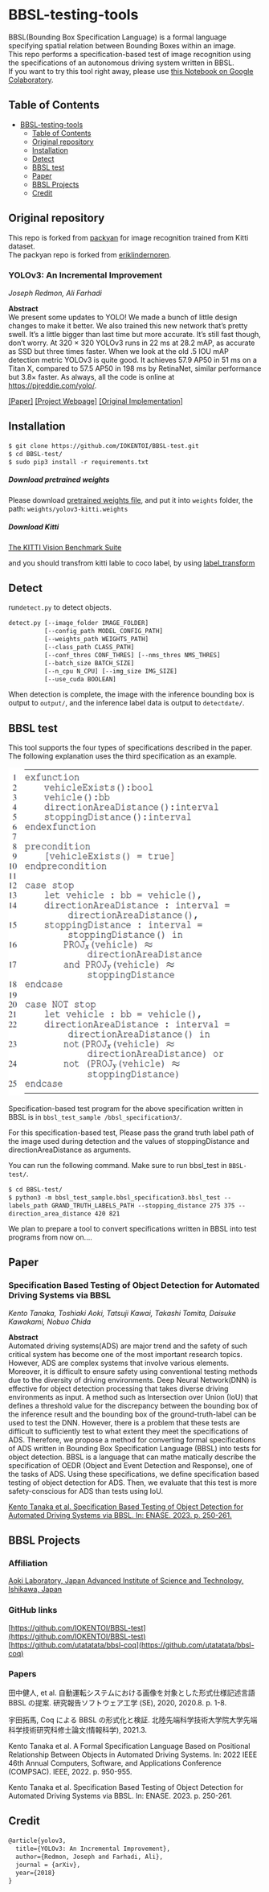 # BBSL-testing-tools
BBSL(Bounding Box Specification Language) is a formal language specifying spatial relation between Bounding Boxes within an image.<br>
This repo performs a specification-based test of image recognition using the specifications of an autonomous driving system written in BBSL.<br>
If you want to try this tool right away, please use [this Notebook on Google Colaboratory](https://colab.research.google.com/drive/1gmMV2YdmlElOjn9Ud4lRGZ1QOs3QoRth?usp=sharing).

## Table of Contents
- [BBSL-testing-tools](#bbsl-testing-tools)
  * [Table of Contents](#table-of-contents)
  * [Original repository](#original-repository)
  * [Installation](#installation)
  * [Detect](#detect)
  * [BBSL test](#bbsl-test)
  * [Paper](#paper)
  * [BBSL Projects](#bbsl-projects)
  * [Credit](#credit)


## Original repository
This repo is forked from [packyan](https://github.com/packyan/PyTorch-YOLOv3-kitti) for image recognition trained from Kitti dataset.<br>
The packyan repo is forked from [eriklindernoren](https://github.com/eriklindernoren/PyTorch-YOLOv3).

### YOLOv3: An Incremental Improvement
_Joseph Redmon, Ali Farhadi_ <br>

**Abstract** <br>
We present some updates to YOLO! We made a bunch
of little design changes to make it better. We also trained
this new network that’s pretty swell. It’s a little bigger than
last time but more accurate. It’s still fast though, don’t
worry. At 320 × 320 YOLOv3 runs in 22 ms at 28.2 mAP,
as accurate as SSD but three times faster. When we look
at the old .5 IOU mAP detection metric YOLOv3 is quite
good. It achieves 57.9 AP50 in 51 ms on a Titan X, compared
to 57.5 AP50 in 198 ms by RetinaNet, similar performance
but 3.8× faster. As always, all the code is online at
https://pjreddie.com/yolo/.

[[Paper]](https://pjreddie.com/media/files/papers/YOLOv3.pdf) [[Project Webpage]](https://pjreddie.com/darknet/yolo/) [[Original Implementation]](https://github.com/pjreddie/darknet)

## Installation
    $ git clone https://github.com/IOKENTOI/BBSL-test.git
    $ cd BBSL-test/
    $ sudo pip3 install -r requirements.txt


##### Download pretrained weights

 Please download [pretrained weights file](https://drive.google.com/file/d/1BRJDDCMRXdQdQs6-x-3PmlzcEuT9wxJV/view?usp=sharing), and put it into `weights` folder, the path:
`weights/yolov3-kitti.weights`

##### Download Kitti 

[The KITTI Vision Benchmark Suite](http://www.cvlibs.net/datasets/kitti/eval_object.php)

and you should transfrom kitti lable to coco label, by using [label_transform](label_transform/README.md)

## Detect

run`detect.py` to detect objects.

    detect.py [--image_folder IMAGE_FOLDER]
              [--config_path MODEL_CONFIG_PATH]
              [--weights_path WEIGHTS_PATH]
              [--class_path CLASS_PATH]
              [--conf_thres CONF_THRES] [--nms_thres NMS_THRES]
              [--batch_size BATCH_SIZE]
              [--n_cpu N_CPU] [--img_size IMG_SIZE]
              [--use_cuda BOOLEAN]

When detection is complete, the image with the inference bounding box is output to `output/`, and the inference label data is output to `detectdate/`.

## BBSL test
This tool supports the four types of specifications described in the paper.
The following explanation uses the third specification as an example.

![specification3](bbsl_test_sample/bbsl_specification3/specification3.png)

Specification-based test program for the above specification written in BBSL is in `bbsl_test_sample
/bbsl_specification3/`.

For this specification-based test,
Please pass the grand truth label path of the image used during detection and the values of stoppingDistance and directionAreaDistance as arguments.

You can run the following command.
Make sure to run bbsl_test in `BBSL-test/`.

    $ cd BBSL-test/
    $ python3 -m bbsl_test_sample.bbsl_specification3.bbsl_test --labels_path GRAND_TRUTH_LABELS_PATH --stopping_distance 275 375 --direction_area_distance 420 821

We plan to prepare a tool to convert specifications written in BBSL into test programs from now on....

## Paper
### Specification Based Testing of Object Detection for Automated Driving Systems via BBSL
_Kento Tanaka, Toshiaki Aoki, Tatsuji Kawai, Takashi Tomita, Daisuke Kawakami, Nobuo Chida<br>_

**Abstract** <br>
Automated driving systems(ADS) are major trend and the safety of such critical system has become one of the most important research topics. However, ADS are complex systems that involve various elements. Moreover, it is difficult to ensure safety using conventional testing methods due to the diversity of driving environments. Deep Neural Network(DNN) is effective for object detection processing that takes diverse driving environments as input. A method such as Intersection over Union (IoU) that defines a threshold value for the discrepancy between the bounding box of the inference result and the bounding box of the ground-truth-label can be used to test the DNN. However, there is a problem that these tests are difficult to sufficiently test to what extent they meet the specifications of ADS. Therefore, we propose a method for converting formal specifications of ADS written in Bounding Box Specification Language (BBSL) into tests for object detection. BBSL is a language that can mathe matically describe the specification of OEDR (Object and Event Detection and Response), one of the tasks of ADS. Using these specifications, we define specification based testing of object detection for ADS. Then, we evaluate that this test is more safety-conscious for ADS than tests using IoU.

[Kento Tanaka et al. Specification Based Testing of Object Detection for Automated Driving Systems via BBSL. In: ENASE. 2023. p. 250-261.](https://www.scitepress.org/Papers/2023/119974/119974.pdf)

## BBSL Projects

### Affiliation
[Aoki Laboratory, Japan Advanced Institute of Science and Technology, Ishikawa, Japan](https://www.jaist.ac.jp/is/labs/aoki-lab/en/)

### GitHub links
[https://github.com/IOKENTOI/BBSL-test](https://github.com/IOKENTOI/BBSL-test)<br>
[https://github.com/utatatata/bbsl-coq](https://github.com/utatatata/bbsl-coq)

### Papers
田中健人, et al. 自動運転システムにおける画像を対象とした形式仕様記述言語 BBSL の提案. 研究報告ソフトウェア工学 (SE), 2020, 2020.8. p. 1-8.


宇田拓馬, Coq による BBSL の形式化と検証. 北陸先端科学技術大学院大学先端科学技術研究科修士論文(情報科学), 2021.3.

Kento Tanaka et al. A Formal Specification Language Based on Positional Relationship Between Objects in Automated Driving Systems. In: 2022 IEEE 46th Annual Computers, Software, and Applications Conference (COMPSAC). IEEE, 2022. p. 950-955.

Kento Tanaka et al. Specification Based Testing of Object Detection for Automated Driving Systems via BBSL. In: ENASE. 2023. p. 250-261.


## Credit
```
@article{yolov3,
  title={YOLOv3: An Incremental Improvement},
  author={Redmon, Joseph and Farhadi, Ali},
  journal = {arXiv},
  year={2018}
}
```
